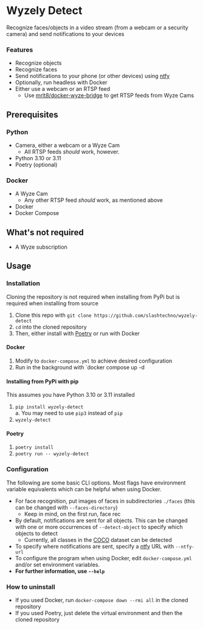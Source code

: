 # Wyzely Detect  
Recognize faces/objects in a video stream (from a webcam or a security camera) and send notifications to your devices  

### Features  
- Recognize objects  
- Recognize faces  
- Send notifications to your phone (or other devices) using [ntfy](https://ntfy.sh/)  
- Optionally, run headless with Docker  
- Either use a webcam or an RTSP feed  
    - Use [mrlt8/docker-wyze-bridge](https://github.com/mrlt8/docker-wyze-bridge) to get RTSP feeds from Wyze Cams  


## Prerequisites  
### Python  
- Camera, either a webcam or a Wyze Cam  
    - All RTSP feeds _should_ work, however.  
- Python 3.10 or 3.11  
- Poetry (optional)  

### Docker  
- A Wyze Cam  
    - Any other RTSP feed _should_ work, as mentioned above  
- Docker
- Docker Compose


## What's not required  
- A Wyze subscription  

## Usage  
### Installation  
Cloning the repository is not required when installing from PyPi but is required when installing from source  
1. Clone this repo with `git clone https://github.com/slashtechno/wyzely-detect`  
2. `cd` into the cloned repository  
3. Then, either install with [Poetry](https://python-poetry.org/) or run with Docker  

#### Docker  
1. Modify to `docker-compose.yml` to achieve desired configuration  
2. Run in the background with `docker compose up -d  

#### Installing from PyPi with pip
This assumes you have Python 3.10 or 3.11 installed  
1. `pip install wyzely-detect`  
    a. You may need to use `pip3` instead of `pip`  
2. `wyzely-detect`  

#### Poetry  
1. `poetry install`  
2. `poetry run -- wyzely-detect`  
### Configuration  
The following are some basic CLI options. Most flags have environment variable equivalents which can be helpful when using Docker. 

- For face recognition, put images of faces in subdirectories `./faces` (this can be changed with `--faces-directory`) 
    - Keep in mind, on the first run, face rec
- By default, notifications are sent for all objects. This can be changed with one or more occurrences of `--detect-object` to specify which objects to detect
    - Currently, all classes in the [COCO](https://cocodataset.org/) dataset can be detected
- To specify where notifications are sent, specify a [ntfy](https://ntfy.sh/) URL with `--ntfy-url`
- To configure the program when using Docker, edit `docker-compose.yml` and/or set environment variables.
- **For further information, use `--help`**

### How to uninstall  
- If you used Docker, run `docker-compose down --rmi all` in the cloned repository
- If you used Poetry, just delete the virtual environment and then the cloned repository